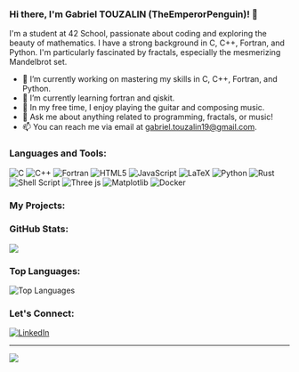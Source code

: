 ### Hi there, I'm Gabriel TOUZALIN (TheEmperorPenguin)! 👋

I'm a student at 42 School, passionate about coding and exploring the beauty of mathematics. I have a strong background in C, C++, Fortran, and Python. I'm particularly fascinated by fractals, especially the mesmerizing Mandelbrot set.

- 🔭 I’m currently working on mastering my skills in C, C++, Fortran, and Python.
- 🌱 I’m currently learning fortran and qiskit.
- 🎸 In my free time, I enjoy playing the guitar and composing music.
- 💬 Ask me about anything related to programming, fractals, or music!
- 📫 You can reach me via email at [gabriel.touzalin19@gmail.com](gabriel.touzalin19@gmail.com).

### Languages and Tools:

![C](https://img.shields.io/badge/c-%2300599C.svg?style=for-the-badge&logo=c&logoColor=white) ![C++](https://img.shields.io/badge/c++-%2300599C.svg?style=for-the-badge&logo=c%2B%2B&logoColor=white) ![Fortran](https://img.shields.io/badge/Fortran-%23734F96.svg?style=for-the-badge&logo=fortran&logoColor=white) ![HTML5](https://img.shields.io/badge/html5-%23E34F26.svg?style=for-the-badge&logo=html5&logoColor=white) ![JavaScript](https://img.shields.io/badge/javascript-%23323330.svg?style=for-the-badge&logo=javascript&logoColor=%23F7DF1E) ![LaTeX](https://img.shields.io/badge/latex-%23008080.svg?style=for-the-badge&logo=latex&logoColor=white) ![Python](https://img.shields.io/badge/python-3670A0?style=for-the-badge&logo=python&logoColor=ffdd54) ![Rust](https://img.shields.io/badge/rust-%23000000.svg?style=for-the-badge&logo=rust&logoColor=white) ![Shell Script](https://img.shields.io/badge/shell_script-%23121011.svg?style=for-the-badge&logo=gnu-bash&logoColor=white) ![Three js](https://img.shields.io/badge/threejs-black?style=for-the-badge&logo=three.js&logoColor=white) ![Matplotlib](https://img.shields.io/badge/Matplotlib-%23ffffff.svg?style=for-the-badge&logo=Matplotlib&logoColor=black) ![Docker](https://img.shields.io/badge/docker-%230db7ed.svg?style=for-the-badge&logo=docker&logoColor=white)

### My Projects:
<!--
- 🌀 [Mandelbrot Explorer](https://github.com/TheEmperorPenguin/Mandelbrot-Explorer): A Python application to explore and visualize the Mandelbrot set.
- 📚 [CodeRead](https://github.com/TheEmperorPenguin/CodeRead): A tool to generate beautifully formatted documentation from your code comments.-->

### GitHub Stats:

![](https://github-readme-stats.vercel.app/api?username=TheEmperorPenguin&theme=solarized-light&hide_border=false&include_all_commits=false&count_private=false)<br/>

### Top Languages:

![Top Languages](https://github-readme-stats.vercel.app/api/top-langs/?username=TheEmperorPenguin&theme=solarized-light&hide_border=false&include_all_commits=true&count_private=false&layout=compact&langs_count=10)

### Let's Connect:

[![LinkedIn](https://img.shields.io/badge/LinkedIn-Connect-blue?style=for-the-badge&logo=linkedin)](https://www.linkedin.com/in/gabrieltouzalin/)<!--
[![Twitter](https://img.shields.io/badge/Twitter-Follow-1DA1F2?style=for-the-badge&logo=twitter)](https://twitter.com/yourtwitterhandle)
[![Portfolio](https://img.shields.io/badge/Portfolio-View-yellow?style=for-the-badge)](https://yourportfolio.com)-->

---
[![](https://visitcount.itsvg.in/api?id=TheEmperorPenguin&label=Profile%20Views&color=0&icon=5&pretty=true)](https://visitcount.itsvg.in)

<!--
**TheEmperorPenguin/TheEmperorPenguin** is a ✨ _special_ ✨ repository because its `README.md` (this file) appears on your GitHub profile.

Here are some ideas to get you started:

- 🔭 I’m currently working on ...
- 🌱 I’m currently learning ...
- 👯 I’m looking to collaborate on ...
- 🤔 I’m looking for help with ...
- 💬 Ask me about ...
- 📫 How to reach me: ...
- 😄 Pronouns: ...
- ⚡ Fun fact: ...
-->

